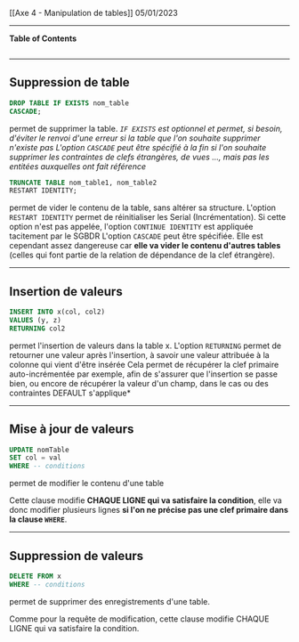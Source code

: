 [[Axe 4 - Manipulation de tables]]
05/01/2023
****
**Table of Contents**
```table-of-contents
```

****
## Suppression de table

```sql
DROP TABLE IF EXISTS nom_table 
CASCADE;
```
permet de supprimer la table.
	*`IF EXISTS` est optionnel et permet, si besoin, d'éviter le renvoi d'une erreur si la table que l'on souhaite supprimer n'existe pas
	L'option `CASCADE` peut être spécifié à la fin si l'on souhaite supprimer les contraintes de clefs étrangères, de vues …, mais pas les entitées auxquelles ont fait référence*


```sql
TRUNCATE TABLE nom_table1, nom_table2 
RESTART IDENTITY;
```
permet de vider le contenu de la table, sans altérer sa structure.
	L'option `RESTART IDENTITY` permet de réinitialiser les Serial (Incrémentation). Si cette option n'est pas appelée, l'option `CONTINUE IDENTITY` est appliquée tacitement par le SGBDR
	L'option `CASCADE` peut être spécifiée. Elle est cependant assez dangereuse car **elle va vider le contenu d'autres tables** (celles qui font partie de la relation de dépendance de la clef étrangère).


****
## Insertion de valeurs

```sql
INSERT INTO x(col, col2) 
VALUES (y, z) 
RETURNING col2
```
permet l'insertion de valeurs dans la table x.
	L'option `RETURNING` permet de retourner une valeur après l'insertion, à savoir une valeur attribuée à la colonne qui vient d'être insérée
	Cela permet de récupérer la clef primaire auto-incrémentée par exemple, afin de s'assurer que l'insertion se passe bien, ou encore de récupérer la valeur d'un champ, dans le cas ou des contraintes DEFAULT s'applique*


****
## Mise à jour de valeurs

```sql
UPDATE nomTable 
SET col = val 
WHERE -- conditions
```

permet de modifier le contenu d'une table

Cette clause modifie **CHAQUE LIGNE qui va satisfaire la condition**, elle va donc modifier plusieurs lignes **si l'on ne précise pas une clef primaire dans la clause `WHERE`**.


****
## Suppression de valeurs

```sql
DELETE FROM x 
WHERE -- conditions 
```
permet de supprimer des enregistrements d'une table. 

Comme pour la requête de modification, cette clause modifie CHAQUE LIGNE qui va satisfaire la condition.